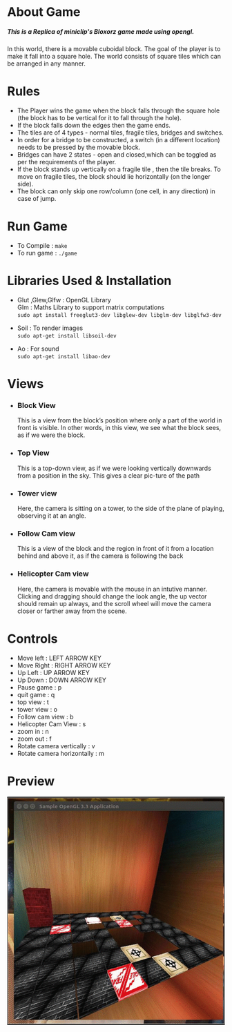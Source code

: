 # About Game
##### This is a Replica of miniclip's Bloxorz game made using opengl.
In this world, there is a movable cuboidal block. The goal of the player is to
make it fall into a square hole. The world consists of square tiles which can
be arranged in any manner.

# Rules
* The Player wins the game when the block falls through the square hole
  (the block has to be vertical for it to fall through the hole).
* If the block falls down the edges then the game ends.
* The tiles are of 4 types - normal tiles, fragile tiles, bridges and switches.
* In order for a bridge to be constructed, a switch (in a different location)
  needs to be pressed by the movable block.
* Bridges can have 2 states - open and closed,which can be toggled as per the requirements
  of the player.
* If the block stands up vertically on a fragile  tile , then the tile breaks.
  To move on fragile tiles, the block should lie horizontally (on the longer side).
* The block can only skip one row/column (one cell, in any direction) in case of jump.

# Run Game
* To Compile : `make`
* To run game : `./game`

# Libraries Used & Installation

* Glut ,Glew,Glfw : OpenGL Library
  <br>
  Glm : Maths Library to support matrix computations
  <br>
  `sudo apt install freeglut3-dev libglew-dev libglm-dev libglfw3-dev`

* Soil : To render images
   <br>
  `sudo apt-get install libsoil-dev`
* Ao : For sound
  <br>
  `sudo apt-get install libao-dev`

# Views

* ### Block View
  This is a view from the block’s position where only a part of the world in
  front is visible. In other words, in this view, we see what the block sees, as
   if we were the block.

* ### Top View
  This is a top-down view, as if we were looking vertically downwards
  from a position in the sky. This gives a clear pic-ture of the path

* ### Tower view
  Here, the camera is sitting on a tower, to the side of the plane of playing,
  observing it at an angle.

* ### Follow Cam view
  This is a view of the block and the region in front of it from a location
  behind and above it, as if the camera is following the back

* ### Helicopter Cam view
  Here, the camera is movable with the mouse in an intutive manner.
  Clicking and dragging should change the look angle, the up vector should
  remain up always, and the scroll wheel will move the camera closer or farther
  away from the scene.
 
# Controls
* Move left : LEFT ARROW KEY
* Move Right : RIGHT ARROW KEY
* Up Left    : UP ARROW KEY
* Up Down    : DOWN ARROW KEY
* Pause game : p
* quit game  : q
* top view   : t
* tower view : o
* Follow cam view : b
* Helicopter Cam View : s
* zoom in    : n
* zoom out   : f
* Rotate camera vertically : v
* Rotate camera horizontally : m

# Preview
  ![Alt Text](https://github.com/articuno12/Miniclip-Bloxorz/raw/master/optimised.gif)
